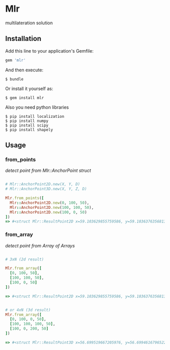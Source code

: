 # Mlr

multilateration solution

## Installation

Add this line to your application's Gemfile:

```ruby
gem 'mlr'
```

And then execute:

    $ bundle

Or install it yourself as:

    $ gem install mlr

Also you need python libraries

    $ pip install localization
    $ pip install numpy
    $ pip install scipy
    $ pip install shapely

## Usage

### from_points
*detect point from Mlr::AnchorPoint struct*

```ruby

# Mlr::AnchorPoint2D.new(X, Y, D)
# Mlr::AnchorPoint3D.new(X, Y, Z, D)

Mlr.from_points([
  Mlr::AnchorPoint2D.new(0, 100, 50),
  Mlr::AnchorPoint2D.new(100, 100, 50),
  Mlr::AnchorPoint2D.new(100, 0, 50)
])
=> #<struct Mlr::ResultPoint2D x=59.103629855759586, y=59.10363763568137>

```

### from_array
*detect point from Array of Arrays*

```ruby

# 3xN (2d result)

Mlr.from_array([
  [0, 100, 50],
  [100, 100, 50],
  [100, 0, 50]
])

=> #<struct Mlr::ResultPoint2D x=59.103629855759586, y=59.10363763568137>


# or 4xN (3d result)
Mlr.from_array([
  [0, 100, 0, 50],
  [100, 100, 100, 50],
  [100, 0, 200, 50]
])

=> #<struct Mlr::ResultPoint3D x=56.699519667205976, y=56.69946167965226, z=99.99998609719331>

```
